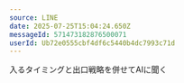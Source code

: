 ```yaml
---
source: LINE
date: 2025-07-25T15:04:24.650Z
messageId: 571473182876500071
userId: Ub72e0555cbf4df6c5440b4dc7993c71d
---
```


入るタイミングと出口戦略を併せてAIに聞く